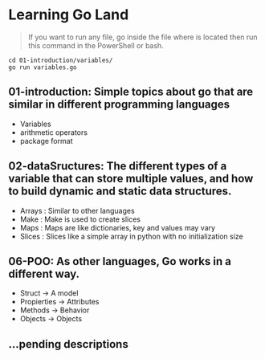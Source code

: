 # Learning Go Land
> If you want to run any file, go inside the file where is located then run this command in the PowerShell or bash.
```
cd 01-introduction/variables/ 
go run variables.go
```
## 01-introduction: Simple topics about go that are similar in different programming languages 
- Variables 
- arithmetic operators 
- package format

## 02-dataSructures:  The different types of a variable that can store multiple values, and how to build dynamic and static data structures.
- Arrays : Similar to other languages
- Make   : Make is used to create slices
- Maps   : Maps are like dictionaries, key and values may vary
- Slices : Slices like a simple array in python with no initialization size


## 06-POO: As other languages, Go works in a different way.
- Struct -> A model
- Propierties -> Attributes
- Methods -> Behavior
- Objects -> Objects
## ...pending descriptions
